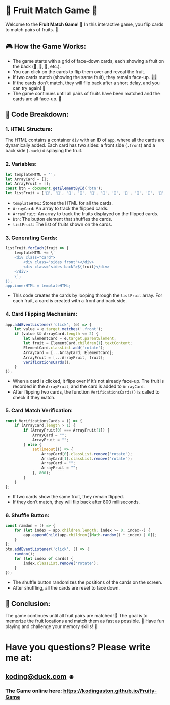 
# 🍎 Fruit Match Game 🍓

Welcome to the **Fruit Match Game**! 🍍 In this interactive game, you flip cards to match pairs of fruits. 🍌

## 🎮 How the Game Works:

- The game starts with a grid of face-down cards, each showing a fruit on the back (🍎, 🍓, 🍍, etc.).
- You can click on the cards to flip them over and reveal the fruit.
- If two cards match (showing the same fruit), they remain face-up. 🍇🍍
- If the cards don't match, they will flip back after a short delay, and you can try again! 🍊
- The game continues until all pairs of fruits have been matched and the cards are all face-up. 🍏

## 🍓 Code Breakdown:

### 1. **HTML Structure**:
The HTML contains a container `div` with an ID of `app`, where all the cards are dynamically added. Each card has two sides: a front side (`.front`) and a back side (`.back`) displaying the fruit.

### 2. **Variables**:
```javascript
let templateHTML = '';
let ArrayCard = [];
let ArrayFruit = [];
const btn = document.getElementById('btn');
let listFruit = ['🍓', '🍌', '🍎', '🍇', '🍎', '🍍', '🍓', '🍉', '🍉', '🍇', '🍌', '🍍'];
```
- `templateHTML`: Stores the HTML for all the cards.
- `ArrayCard`: An array to track the flipped cards.
- `ArrayFruit`: An array to track the fruits displayed on the flipped cards.
- `btn`: The button element that shuffles the cards.
- `listFruit`: The list of fruits shown on the cards.

### 3. **Generating Cards**:
```javascript
listFruit.forEach(fruit => {
    templateHTML += \`
    <div class="card">
        <div class="sides front"></div>
        <div class="sides back">${fruit}</div>
    </div>
    \`;
});
app.innerHTML = templateHTML;
```
- This code creates the cards by looping through the `listFruit` array. For each fruit, a card is created with a front and back side.

### 4. **Card Flipping Mechanism**:
```javascript
app.addEventListener('click', (e) => {
    let value = e.target.matches('.front');
    if (value && ArrayCard.length <= 2) {
        let ElementCard = e.target.parentElement;
        let fruit = ElementCard.children[1].textContent;
        ElementCard.classList.add('rotate');
        ArrayCard = [...ArrayCard, ElementCard];
        ArrayFruit = [...ArrayFruit, fruit];
        VerificationsCards();
    }
});
```
- When a card is clicked, it flips over if it’s not already face-up. The fruit is recorded in the `ArrayFruit`, and the card is added to `ArrayCard`.
- After flipping two cards, the function `VerificationsCards()` is called to check if they match.

### 5. **Card Match Verification**:
```javascript
const VerificationsCards = () => {
    if (ArrayCard.length > 1) {
        if (ArrayFruit[0] === ArrayFruit[1]) {
            ArrayCard = "";
            ArrayFruit = "";
        } else {
            setTimeout(() => {
                ArrayCard[0].classList.remove('rotate');
                ArrayCard[1].classList.remove('rotate');
                ArrayCard = "";
                ArrayFruit = "";
            }, 800);
        }
    }
};
```
- If two cards show the same fruit, they remain flipped.
- If they don’t match, they will flip back after 800 milliseconds.

### 6. **Shuffle Button**:
```javascript
const ramdon = () => {
    for (let index = app.children.length; index >= 0; index--) {
        app.appendChild(app.children[(Math.random() * index) | 0]);
    }
};
btn.addEventListener('click', () => {
    ramdon();
    for (let index of cards) {
        index.classList.remove('rotate');
    }
});
```
- The shuffle button randomizes the positions of the cards on the screen.
- After shuffling, all the cards are reset to face down.

## 🍊 Conclusion:

The game continues until all fruit pairs are matched! 🍏 The goal is to memorize the fruit locations and match them as fast as possible. 🍎 Have fun playing and challenge your memory skills! 🧠

# Have you questions? Please write me at:

## koding@duck.com ☻

### The Game online here: https://kodingaston.github.io/Fruity-Game
